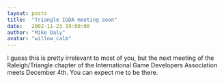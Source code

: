 ```yaml
---
layout: posts
title:  "Triangle IGDA meeting soon"
date:   2002-11-23 19:00:00
author: "Mike Daly"
avatar: "willow_calm"
---
```

I guess this is pretty irrelevant to most of you, but the next meeting of the Raleigh/Triangle chapter of the International Game Developers Association meets December 4th. You can expect me to be there.